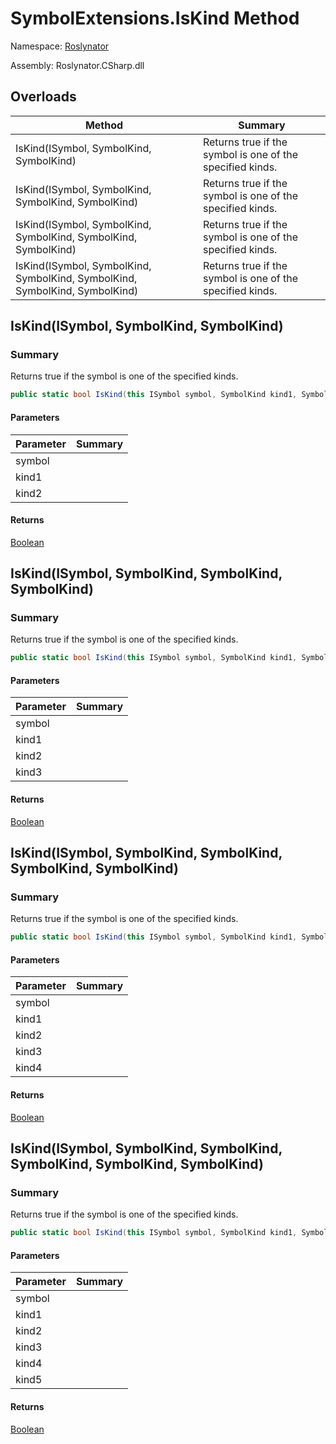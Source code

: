 # SymbolExtensions\.IsKind Method

Namespace: [Roslynator](../../README.md)

Assembly: Roslynator\.CSharp\.dll

## Overloads

| Method | Summary |
| ------ | ------- |
| IsKind\(ISymbol, SymbolKind, SymbolKind\) | Returns true if the symbol is one of the specified kinds\. |
| IsKind\(ISymbol, SymbolKind, SymbolKind, SymbolKind\) | Returns true if the symbol is one of the specified kinds\. |
| IsKind\(ISymbol, SymbolKind, SymbolKind, SymbolKind, SymbolKind\) | Returns true if the symbol is one of the specified kinds\. |
| IsKind\(ISymbol, SymbolKind, SymbolKind, SymbolKind, SymbolKind, SymbolKind\) | Returns true if the symbol is one of the specified kinds\. |

## IsKind\(ISymbol, SymbolKind, SymbolKind\)

### Summary

Returns true if the symbol is one of the specified kinds\.

```csharp
public static bool IsKind(this ISymbol symbol, SymbolKind kind1, SymbolKind kind2)
```

#### Parameters

| Parameter | Summary |
| --------- | ------- |
| symbol | |
| kind1 | |
| kind2 | |

#### Returns

[Boolean](https://docs.microsoft.com/en-us/dotnet/api/system.boolean)




## IsKind\(ISymbol, SymbolKind, SymbolKind, SymbolKind\)

### Summary

Returns true if the symbol is one of the specified kinds\.

```csharp
public static bool IsKind(this ISymbol symbol, SymbolKind kind1, SymbolKind kind2, SymbolKind kind3)
```

#### Parameters

| Parameter | Summary |
| --------- | ------- |
| symbol | |
| kind1 | |
| kind2 | |
| kind3 | |

#### Returns

[Boolean](https://docs.microsoft.com/en-us/dotnet/api/system.boolean)




## IsKind\(ISymbol, SymbolKind, SymbolKind, SymbolKind, SymbolKind\)

### Summary

Returns true if the symbol is one of the specified kinds\.

```csharp
public static bool IsKind(this ISymbol symbol, SymbolKind kind1, SymbolKind kind2, SymbolKind kind3, SymbolKind kind4)
```

#### Parameters

| Parameter | Summary |
| --------- | ------- |
| symbol | |
| kind1 | |
| kind2 | |
| kind3 | |
| kind4 | |

#### Returns

[Boolean](https://docs.microsoft.com/en-us/dotnet/api/system.boolean)




## IsKind\(ISymbol, SymbolKind, SymbolKind, SymbolKind, SymbolKind, SymbolKind\)

### Summary

Returns true if the symbol is one of the specified kinds\.

```csharp
public static bool IsKind(this ISymbol symbol, SymbolKind kind1, SymbolKind kind2, SymbolKind kind3, SymbolKind kind4, SymbolKind kind5)
```

#### Parameters

| Parameter | Summary |
| --------- | ------- |
| symbol | |
| kind1 | |
| kind2 | |
| kind3 | |
| kind4 | |
| kind5 | |

#### Returns

[Boolean](https://docs.microsoft.com/en-us/dotnet/api/system.boolean)




